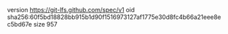 version https://git-lfs.github.com/spec/v1
oid sha256:60f5bd18828bb915b1d90f1516973127af1775e30d8fc4b66a21eee8ec5bd67e
size 957
